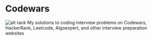 # Codewars
![alt rank](https://www.codewars.com/users/oscarsanchez13/badges/large)
My solutions to coding interview problems on Codewars, HackerRank, Leetcode, Algoexpert, and other interview preparation websites
